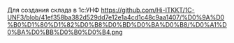 Для создания склада в 1с:УНФ 
https://github.com/Hi-ITKKT/1C-UNF3/blob/41ef358ba382d529dd7e12e1a4cd1c48c9aa1407/%D0%9A%D0%B0%D1%80%D1%82%D0%B8%D0%BD%D0%BA%D0%B8/%D0%A1%D0%BA%D0%BB%D0%B0%D0%B4.png